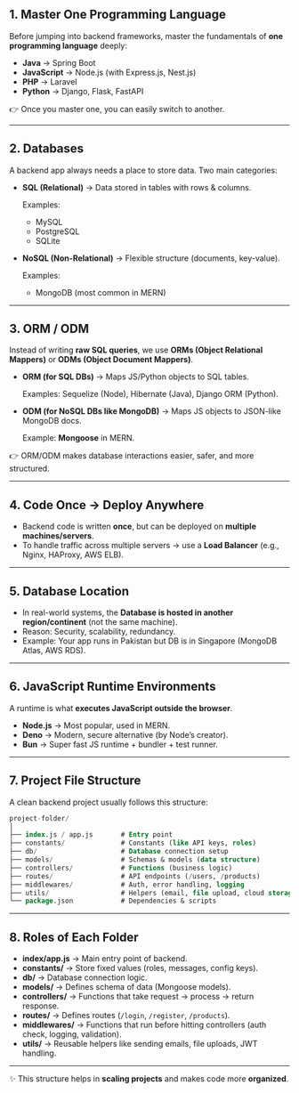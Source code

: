 ## 1. Master One Programming Language

Before jumping into backend frameworks, master the fundamentals of **one programming language** deeply:

- **Java** → Spring Boot
- **JavaScript** → Node.js (with Express.js, Nest.js)
- **PHP** → Laravel
- **Python** → Django, Flask, FastAPI

👉 Once you master one, you can easily switch to another.

---

## 2. Databases

A backend app always needs a place to store data. Two main categories:

- **SQL (Relational)** → Data stored in tables with rows & columns.
    
    Examples:
    
    - MySQL
    - PostgreSQL
    - SQLite
- **NoSQL (Non-Relational)** → Flexible structure (documents, key-value).
    
    Examples:
    
    - MongoDB (most common in MERN)

---

## 3. ORM / ODM

Instead of writing **raw SQL queries**, we use **ORMs (Object Relational Mappers)** or **ODMs (Object Document Mappers)**.

- **ORM (for SQL DBs)** → Maps JS/Python objects to SQL tables.
    
    Examples: Sequelize (Node), Hibernate (Java), Django ORM (Python).
    
- **ODM (for NoSQL DBs like MongoDB)** → Maps JS objects to JSON-like MongoDB docs.
    
    Example: **Mongoose** in MERN.
    

👉 ORM/ODM makes database interactions easier, safer, and more structured.

---

## 4. Code Once → Deploy Anywhere

- Backend code is written **once**, but can be deployed on **multiple machines/servers**.
- To handle traffic across multiple servers → use a **Load Balancer** (e.g., Nginx, HAProxy, AWS ELB).

---

## 5. Database Location

- In real-world systems, the **Database is hosted in another region/continent** (not the same machine).
- Reason: Security, scalability, redundancy.
- Example: Your app runs in Pakistan but DB is in Singapore (MongoDB Atlas, AWS RDS).

---

## 6. JavaScript Runtime Environments

A runtime is what **executes JavaScript outside the browser**.

- **Node.js** → Most popular, used in MERN.
- **Deno** → Modern, secure alternative (by Node’s creator).
- **Bun** → Super fast JS runtime + bundler + test runner.

---

## 7. Project File Structure

A clean backend project usually follows this structure:

```sql
project-folder/
│
├── index.js / app.js       # Entry point
├── constants/              # Constants (like API keys, roles)
├── db/                     # Database connection setup
├── models/                 # Schemas & models (data structure)
├── controllers/            # Functions (business logic)
├── routes/                 # API endpoints (/users, /products)
├── middlewares/            # Auth, error handling, logging
├── utils/                  # Helpers (email, file upload, cloud storage)
└── package.json            # Dependencies & scripts
```

---

## 8. Roles of Each Folder

- **index/app.js** → Main entry point of backend.
- **constants/** → Store fixed values (roles, messages, config keys).
- **db/** → Database connection logic.
- **models/** → Defines schema of data (Mongoose models).
- **controllers/** → Functions that take request → process → return response.
- **routes/** → Defines routes (`/login`, `/register`, `/products`).
- **middlewares/** → Functions that run before hitting controllers (auth check, logging, validation).
- **utils/** → Reusable helpers like sending emails, file uploads, JWT handling.

---

✨ This structure helps in **scaling projects** and makes code more **organized**.